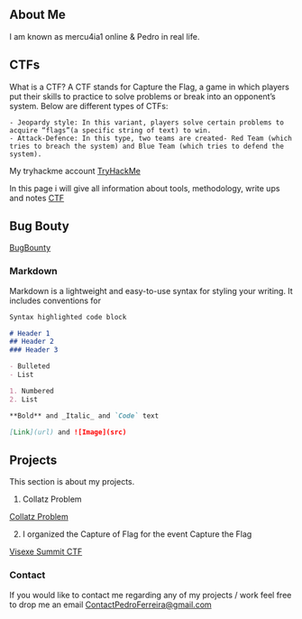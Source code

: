 ## About Me

I am known as mercu4ia1 online & Pedro in real life.

## CTFs

What is a CTF?
A CTF stands for Capture the Flag, a game in which players put their skills to practice to solve problems or break into an opponent’s system. 
Below are different types of CTFs:

    - Jeopardy style: In this variant, players solve certain problems to acquire “flags”(a specific string of text) to win.
    - Attack-Defence: In this type, two teams are created- Red Team (which tries to breach the system) and Blue Team (which tries to defend the system).

My tryhackme account
[TryHackMe](https://tryhackme.com/p/mercu4ia1)

In this page i will give all information about tools, methodology, write ups and notes
[CTF](https://pedroferreira97.github.io/CTF/)


## Bug Bouty


[BugBounty](https://pedroferreira97.github.io/BugBounty/test.html)
 
### Markdown

Markdown is a lightweight and easy-to-use syntax for styling your writing. It includes conventions for

```markdown
Syntax highlighted code block

# Header 1
## Header 2
### Header 3

- Bulleted
- List

1. Numbered
2. List

**Bold** and _Italic_ and `Code` text

[Link](url) and ![Image](src)
```

## Projects

This section is about my projects.

1. Collatz Problem

[Collatz Problem](https://pedroferreira97.github.io/Projects/collatz.html)

2. I organized the Capture of Flag for the event Capture the Flag

[Visexe Summit CTF](https://pedroferreira97.github.io/Projects/VisexeSummitCTF.html)


### Contact

If you would like to contact me regarding any of my projects / work feel free to drop me an email 
ContactPedroFerreira@gmail.com




